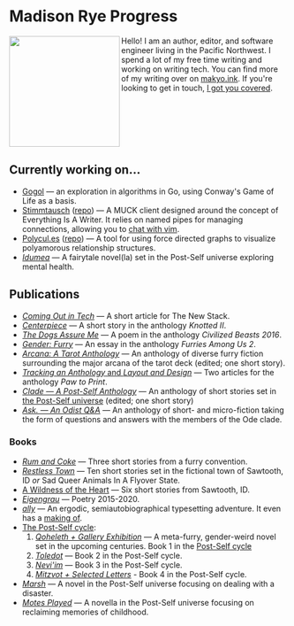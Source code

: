 # Madison Rye Progress

<img src="https://makyo.is/plural/thumbs/my.png" align="left" width="200" />

Hello! I am an author, editor, and software engineer living in the Pacific Northwest. I spend a lot of my free time writing and working on writing tech. You can find more of my writing over on [makyo.ink](https://makyo.ink). If you're looking to get in touch, [I got you covered](https://makyo.is).

<br clear="all" />

## Currently working on...

* [Gogol](https://github.com/makyo/gogol) — an exploration in algorithms in Go, using Conway's Game of Life as a basis.
* [Stimmtausch](https://stimmtausch.com) ([repo](https://github.com/makyo/stimmtausch)) — A MUCK client designed around the concept of Everything Is A Writer. It relies on named pipes for managing connections, allowing you to [chat with vim](https://github.com/makyo/stimmtausch.vim).
* [Polycul.es](https://polycul.es) ([repo](https://github.com/makyo/polycul.es)) — A tool for using force directed graphs to visualize polyamorous relationship structures.
* [*Idumea*](https://idumea.post-self.ink) — A fairytale novel(la) set in the Post-Self universe exploring mental health.

## Publications

* [*Coming Out in Tech*](https://thenewstack.io/coming-out-in-tech/) — A short article for The New Stack.
* [*Centerpiece*](https://www.weaselpress.com/shop/knotted-vol-ii) — A short story in the anthology *Knotted II*.
* [*The Dogs Assure Me*](https://www.weaselpress.com/product-page/civilized-beasts-volume-ii) — A poem in the anthology *Civilized Beasts 2016*.
* [*Gender: Furry*](http://thurstonhowlpub.storenvy.com/collections/1587098-anthologies/products/21737930-furries-among-us-2-more-essays-on-furries-by-furries) — An essay in the anthology *Furries Among Us 2*.
* [*Arcana: A Tarot Anthology*](https://makyo.ink/publications/arcana/) — An anthology of diverse furry fiction surrounding the major arcana of the tarot deck (edited; one short story).
* [*Tracking an Anthology* and *Layout and Design*](http://boundtales.storenvy.com/products/30392965-from-paw-to-print-essays-about-writing-in-the-furry-fandom) — Two articles for the anthology *Paw to Print*.
* [*Clade — A Post-Self Anthology*](https://clade.post-self.ink) — An anthology of short stories set in [the Post-Self universe](https://post-self.ink) (edited; one  short story)
* [*Ask. — An Odist Q&A*](https://ask.post-self.ink) — An anthology of short- and micro-fiction taking the form of questions and answers with the members of the Ode clade.

### Books
* [*Rum and Coke*](https://makyo.ink/publications/rum-and-coke) — Three short stories from a furry convention.
* [*Restless Town*](https://makyo.ink/publications/restless-town) — Ten short stories set in the fictional town of Sawtooth, ID *or* Sad Queer Animals In A Flyover State.
* [A Wildness of the Heart](https://wwildness.makyo.ink) — Six short stories from Sawtooth, ID.
* [*Eigengrau*](https://makyo.ink/publications/eigengrau) — Poetry 2015-2020.
* [*ally*](https://ally.id/book) — An ergodic, semiautobiographical typesetting adventure. It even has a [making of](https://gum.co/ally-making-of).
* [The Post-Self cycle](https://post-self.ink):
  1. [*Qoheleth + Gallery Exhibition*](https://qoheleth.post-self.ink) — A meta-furry, gender-weird novel set in the upcoming centuries. Book 1 in the [Post-Self cycle](https://post-self.ink)
  2. [*Toledot*](https://toledot.post-self.ink) — Book 2 in the Post-Self cycle.
  3. [*Nevi'im*](https://neviim.post-self.ink) — Book 3 in the Post-Self cycle.
  4. [*Mitzvot + Selected Letters*](https://mitzvot.post-self.ink) - Book 4 in the Post-Self cycle.
* [*Marsh*](https://marsh.post-self.ink) — A novel in the Post-Self universe focusing on dealing with a disaster.
* [*Motes Played*](https://motes-played.post-self.ink) — A novella in the Post-Self universe focusing on reclaiming memories of childhood.

